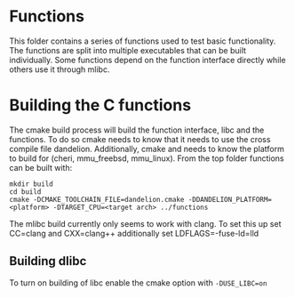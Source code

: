 # Functions

This folder contains a series of functions used to test basic functionality.
The functions are split into multiple executables that can be built individually.
Some functions depend on the function interface directly while others use it 
through mlibc.

# Building the C functions
The cmake build process will build the function interface, libc and the functions.
To do so cmake needs to know that it needs to use the cross compile file dandelion.
Additionally, cmake and needs to know the platform to build for (cheri, mmu_freebsd, mmu_linux).
From the top folder functions can be built with:
```
mkdir build
cd build
cmake -DCMAKE_TOOLCHAIN_FILE=dandelion.cmake -DDANDELION_PLATFORM=<platform> -DTARGET_CPU=<target arch> ../functions
```
The mlibc build currently only seems to work with clang.
To set this up set CC=clang and CXX=clang++ additionally set LDFLAGS=-fuse-ld=lld

## Building dlibc
To turn on building of libc enable the cmake option with `-DUSE_LIBC=on`